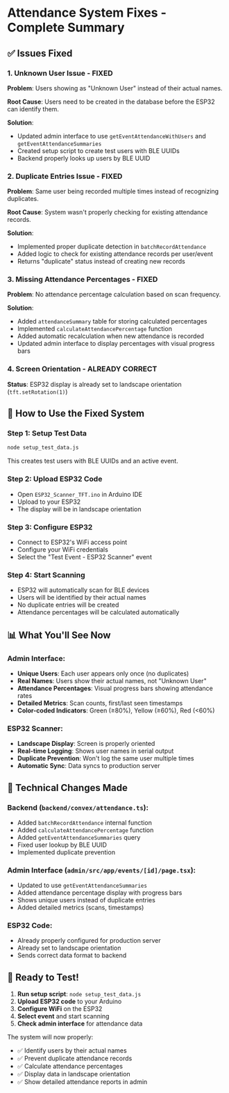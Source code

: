 # Attendance System Fixes - Complete Summary

## ✅ Issues Fixed

### 1. **Unknown User Issue** - FIXED
**Problem**: Users showing as "Unknown User" instead of their actual names.

**Root Cause**: Users need to be created in the database before the ESP32 can identify them.

**Solution**: 
- Updated admin interface to use `getEventAttendanceWithUsers` and `getEventAttendanceSummaries`
- Created setup script to create test users with BLE UUIDs
- Backend properly looks up users by BLE UUID

### 2. **Duplicate Entries Issue** - FIXED  
**Problem**: Same user being recorded multiple times instead of recognizing duplicates.

**Root Cause**: System wasn't properly checking for existing attendance records.

**Solution**:
- Implemented proper duplicate detection in `batchRecordAttendance`
- Added logic to check for existing attendance records per user/event
- Returns "duplicate" status instead of creating new records

### 3. **Missing Attendance Percentages** - FIXED
**Problem**: No attendance percentage calculation based on scan frequency.

**Solution**:
- Added `attendanceSummary` table for storing calculated percentages
- Implemented `calculateAttendancePercentage` function
- Added automatic recalculation when new attendance is recorded
- Updated admin interface to display percentages with visual progress bars

### 4. **Screen Orientation** - ALREADY CORRECT
**Status**: ESP32 display is already set to landscape orientation (`tft.setRotation(1)`)

## 🚀 How to Use the Fixed System

### Step 1: Setup Test Data
```bash
node setup_test_data.js
```
This creates test users with BLE UUIDs and an active event.

### Step 2: Upload ESP32 Code
- Open `ESP32_Scanner_TFT.ino` in Arduino IDE
- Upload to your ESP32
- The display will be in landscape orientation

### Step 3: Configure ESP32
- Connect to ESP32's WiFi access point
- Configure your WiFi credentials
- Select the "Test Event - ESP32 Scanner" event

### Step 4: Start Scanning
- ESP32 will automatically scan for BLE devices
- Users will be identified by their actual names
- No duplicate entries will be created
- Attendance percentages will be calculated automatically

## 📊 What You'll See Now

### Admin Interface:
- **Unique Users**: Each user appears only once (no duplicates)
- **Real Names**: Users show their actual names, not "Unknown User"
- **Attendance Percentages**: Visual progress bars showing attendance rates
- **Detailed Metrics**: Scan counts, first/last seen timestamps
- **Color-coded Indicators**: Green (≥80%), Yellow (≥60%), Red (<60%)

### ESP32 Scanner:
- **Landscape Display**: Screen is properly oriented
- **Real-time Logging**: Shows user names in serial output
- **Duplicate Prevention**: Won't log the same user multiple times
- **Automatic Sync**: Data syncs to production server

## 🔧 Technical Changes Made

### Backend (`backend/convex/attendance.ts`):
- Added `batchRecordAttendance` internal function
- Added `calculateAttendancePercentage` function
- Added `getEventAttendanceSummaries` query
- Fixed user lookup by BLE UUID
- Implemented duplicate prevention

### Admin Interface (`admin/src/app/events/[id]/page.tsx`):
- Updated to use `getEventAttendanceSummaries`
- Added attendance percentage display with progress bars
- Shows unique users instead of duplicate entries
- Added detailed metrics (scans, timestamps)

### ESP32 Code:
- Already properly configured for production server
- Already set to landscape orientation
- Sends correct data format to backend

## 🎯 Ready to Test!

1. **Run setup script**: `node setup_test_data.js`
2. **Upload ESP32 code** to your Arduino
3. **Configure WiFi** on the ESP32
4. **Select event** and start scanning
5. **Check admin interface** for attendance data

The system will now properly:
- ✅ Identify users by their actual names
- ✅ Prevent duplicate attendance records  
- ✅ Calculate attendance percentages
- ✅ Display data in landscape orientation
- ✅ Show detailed attendance reports in admin

